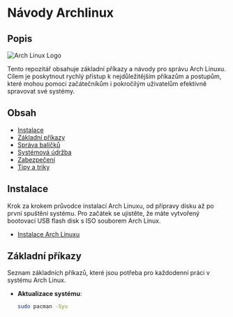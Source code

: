 # Návody Archlinux

## Popis

![Arch Linux Logo](https://upload.wikimedia.org/wikipedia/commons/a/a5/Archlinux-icon-crystal-64.svg)


Tento repozitář obsahuje základní příkazy a návody pro správu Arch Linuxu. Cílem je poskytnout rychlý přístup k nejdůležitějším příkazům a postupům, které mohou pomoci začátečníkům i pokročilým uživatelům efektivně spravovat své systémy.

## Obsah

- [Instalace](#instalace)
- [Základní příkazy](#základní-příkazy)
- [Správa balíčků](#správa-baličků)
- [Systémová údržba](#systémová-údržba)
- [Zabezpečení](#zabezpečení)
- [Tipy a triky](#tipy-a-triky)

## Instalace

Krok za krokem průvodce instalací Arch Linuxu, od přípravy disku až po první spuštění systému. Pro začátek se ujistěte, že máte vytvořený bootovací USB flash disk s ISO souborem Arch Linux.

* [Instalace Arch Linuxu](docs/installation.md)

## Základní příkazy

Seznam základních příkazů, které jsou potřeba pro každodenní práci v systému Arch Linux.

- **Aktualizace systému**:  
  ```bash
  sudo pacman -Syu
